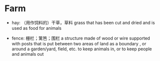 # Farm

- hay: （用作饲料的）干草，草料 grass that has been cut and dried and is used as food for animals

- fence: 栅栏；篱笆；围栏 a structure made of wood or wire supported with posts that is put between two areas of land as a boundary , or around a garden/yard, field, etc. to keep animals in, or to keep people and animals out
